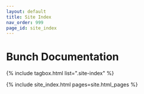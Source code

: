 ```yaml
---
layout: default
title: Site Index
nav_order: 999
page_id: site_index
---
```

# Bunch Documentation

{% include tagbox.html list=".site-index" %}

{% include site_index.html pages=site.html_pages %}

